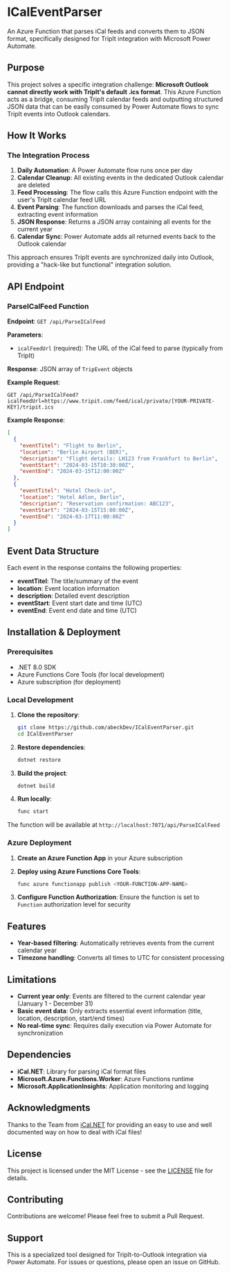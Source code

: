 # ICalEventParser

An Azure Function that parses iCal feeds and converts them to JSON format, specifically designed for TripIt integration with Microsoft Power Automate.

## Purpose

This project solves a specific integration challenge: **Microsoft Outlook cannot directly work with TripIt's default .ics format**. This Azure Function acts as a bridge, consuming TripIt calendar feeds and outputting structured JSON data that can be easily consumed by Power Automate flows to sync TripIt events into Outlook calendars.

## How It Works

### The Integration Process

1. **Daily Automation**: A Power Automate flow runs once per day
2. **Calendar Cleanup**: All existing events in the dedicated Outlook calendar are deleted
3. **Feed Processing**: The flow calls this Azure Function endpoint with the user's TripIt calendar feed URL
4. **Event Parsing**: The function downloads and parses the iCal feed, extracting event information
5. **JSON Response**: Returns a JSON array containing all events for the current year
6. **Calendar Sync**: Power Automate adds all returned events back to the Outlook calendar

This approach ensures TripIt events are synchronized daily into Outlook, providing a "hack-like but functional" integration solution.

## API Endpoint

### ParseICalFeed Function

**Endpoint**: `GET /api/ParseICalFeed`

**Parameters**:
- `icalFeedUrl` (required): The URL of the iCal feed to parse (typically from TripIt)

**Response**: JSON array of `TripEvent` objects

**Example Request**:
```
GET /api/ParseICalFeed?icalFeedUrl=https://www.tripit.com/feed/ical/private/[YOUR-PRIVATE-KEY]/tripit.ics
```

**Example Response**:
```json
[
  {
    "eventTitel": "Flight to Berlin",
    "location": "Berlin Airport (BER)",
    "description": "Flight details: LH123 from Frankfurt to Berlin",
    "eventStart": "2024-03-15T10:30:00Z",
    "eventEnd": "2024-03-15T12:00:00Z"
  },
  {
    "eventTitel": "Hotel Check-in",
    "location": "Hotel Adlon, Berlin",
    "description": "Reservation confirmation: ABC123",
    "eventStart": "2024-03-15T15:00:00Z",
    "eventEnd": "2024-03-17T11:00:00Z"
  }
]
```

## Event Data Structure

Each event in the response contains the following properties:

- **eventTitel**: The title/summary of the event
- **location**: Event location information
- **description**: Detailed event description
- **eventStart**: Event start date and time (UTC)
- **eventEnd**: Event end date and time (UTC)

## Installation & Deployment

### Prerequisites

- .NET 8.0 SDK
- Azure Functions Core Tools (for local development)
- Azure subscription (for deployment)

### Local Development

1. **Clone the repository**:
   ```bash
   git clone https://github.com/abeckDev/ICalEventParser.git
   cd ICalEventParser
   ```

2. **Restore dependencies**:
   ```bash
   dotnet restore
   ```

3. **Build the project**:
   ```bash
   dotnet build
   ```

4. **Run locally**:
   ```bash
   func start
   ```

The function will be available at `http://localhost:7071/api/ParseICalFeed`

### Azure Deployment

1. **Create an Azure Function App** in your Azure subscription

2. **Deploy using Azure Functions Core Tools**:
   ```bash
   func azure functionapp publish <YOUR-FUNCTION-APP-NAME>
   ```

3. **Configure Function Authorization**: Ensure the function is set to `Function` authorization level for security

## Features

- **Year-based filtering**: Automatically retrieves events from the current calendar year
- **Timezone handling**: Converts all times to UTC for consistent processing

## Limitations

- **Current year only**: Events are filtered to the current calendar year (January 1 - December 31)
- **Basic event data**: Only extracts essential event information (title, location, description, start/end times)
- **No real-time sync**: Requires daily execution via Power Automate for synchronization

## Dependencies

- **iCal.NET**: Library for parsing iCal format files
- **Microsoft.Azure.Functions.Worker**: Azure Functions runtime
- **Microsoft.ApplicationInsights**: Application monitoring and logging

## Acknowledgments

Thanks to the Team from [iCal.NET](https://github.com/ical-org/ical.net) for providing an easy to use and well documented way on how to deal with iCal files! 

## License

This project is licensed under the MIT License - see the [LICENSE](LICENSE) file for details.

## Contributing

Contributions are welcome! Please feel free to submit a Pull Request.

## Support

This is a specialized tool designed for TripIt-to-Outlook integration via Power Automate. For issues or questions, please open an issue on GitHub.
